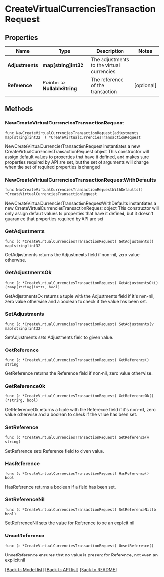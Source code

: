 # CreateVirtualCurrenciesTransactionRequest

## Properties

Name | Type | Description | Notes
------------ | ------------- | ------------- | -------------
**Adjustments** | **map[string]int32** | The adjustments to the virtual currencies | 
**Reference** | Pointer to **NullableString** | The reference of the transaction | [optional] 

## Methods

### NewCreateVirtualCurrenciesTransactionRequest

`func NewCreateVirtualCurrenciesTransactionRequest(adjustments map[string]int32, ) *CreateVirtualCurrenciesTransactionRequest`

NewCreateVirtualCurrenciesTransactionRequest instantiates a new CreateVirtualCurrenciesTransactionRequest object
This constructor will assign default values to properties that have it defined,
and makes sure properties required by API are set, but the set of arguments
will change when the set of required properties is changed

### NewCreateVirtualCurrenciesTransactionRequestWithDefaults

`func NewCreateVirtualCurrenciesTransactionRequestWithDefaults() *CreateVirtualCurrenciesTransactionRequest`

NewCreateVirtualCurrenciesTransactionRequestWithDefaults instantiates a new CreateVirtualCurrenciesTransactionRequest object
This constructor will only assign default values to properties that have it defined,
but it doesn't guarantee that properties required by API are set

### GetAdjustments

`func (o *CreateVirtualCurrenciesTransactionRequest) GetAdjustments() map[string]int32`

GetAdjustments returns the Adjustments field if non-nil, zero value otherwise.

### GetAdjustmentsOk

`func (o *CreateVirtualCurrenciesTransactionRequest) GetAdjustmentsOk() (*map[string]int32, bool)`

GetAdjustmentsOk returns a tuple with the Adjustments field if it's non-nil, zero value otherwise
and a boolean to check if the value has been set.

### SetAdjustments

`func (o *CreateVirtualCurrenciesTransactionRequest) SetAdjustments(v map[string]int32)`

SetAdjustments sets Adjustments field to given value.


### GetReference

`func (o *CreateVirtualCurrenciesTransactionRequest) GetReference() string`

GetReference returns the Reference field if non-nil, zero value otherwise.

### GetReferenceOk

`func (o *CreateVirtualCurrenciesTransactionRequest) GetReferenceOk() (*string, bool)`

GetReferenceOk returns a tuple with the Reference field if it's non-nil, zero value otherwise
and a boolean to check if the value has been set.

### SetReference

`func (o *CreateVirtualCurrenciesTransactionRequest) SetReference(v string)`

SetReference sets Reference field to given value.

### HasReference

`func (o *CreateVirtualCurrenciesTransactionRequest) HasReference() bool`

HasReference returns a boolean if a field has been set.

### SetReferenceNil

`func (o *CreateVirtualCurrenciesTransactionRequest) SetReferenceNil(b bool)`

 SetReferenceNil sets the value for Reference to be an explicit nil

### UnsetReference
`func (o *CreateVirtualCurrenciesTransactionRequest) UnsetReference()`

UnsetReference ensures that no value is present for Reference, not even an explicit nil

[[Back to Model list]](../README.md#documentation-for-models) [[Back to API list]](../README.md#documentation-for-api-endpoints) [[Back to README]](../README.md)


